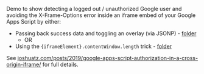 Demo to show detecting a logged out / unauthorized Google user and avoiding the X-Frame-Options error inside an iframe embed of your Google Apps Script by either:

 - Passing back success data and toggling an overlay (via JSONP) - [folder](./jsonp-callback)
     - OR
 - Using the `{iframeElement}.contentWindow.length` trick - [folder](./contentWindow-length)

See [joshuatz.com/posts/2019/google-apps-script-authorization-in-a-cross-origin-iframe/](https://joshuatz.com/posts/2019/google-apps-script-authorization-in-a-cross-origin-iframe/) for full details.